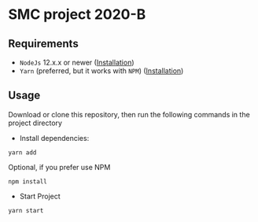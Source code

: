 # SMC project 2020-B
## Requirements
- `NodeJs` 12.x.x or newer ([Installation](https://nodejs.org/es/download/))
- `Yarn` (preferred, but it works with `NPM`) ([Installation](https://classic.yarnpkg.com/en/docs/install/#mac-stable))
## Usage
Download or clone this repository, then run the following commands in the project directory
- Install dependencies:
```
yarn add
```
Optional, if you prefer use NPM
```
npm install
```
- Start Project
```
yarn start
```
